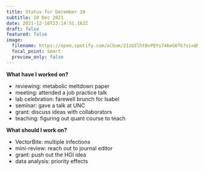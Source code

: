 ```yaml
---
title: Status for December 10
subtitle: 10 Dec 2021
date: 2021-12-10T23:14:51.162Z
draft: false
featured: false
image:
  filename: https://open.spotify.com/album/2IzUZlhtBvPQYs74KeG6fb?si=QN1VolqoTR6pJj2eYfoZpg
  focal_point: Smart
  preview_only: false
---
```

**What have I worked on?**

* reviewing: metabolic meltdown paper
* meeting: attended a job practice talk
* lab celebration: farewell brunch for Isabel
* seminar: gave a talk at UNC
* grant: discuss ideas with collaborators
* teaching: figuring out quant course to teach

**What should I work on?**

* VectorBite: multiple infections
* mini-review: reach out to journal editor
* grant: push out the HOI idea
* data analysis: priority effects